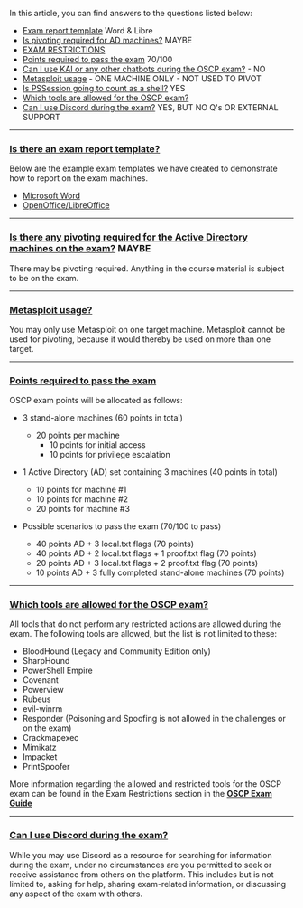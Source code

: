 In this article, you can find answers to the questions listed below:

- [Exam report template](https://help.offsec.com/hc/en-us/articles/4412170923924-OSCP-Exam-FAQ#01HF79MCYA2J51F9EW5PC24D53) Word & Libre
- [Is pivoting required for AD machines?](https://help.offsec.com/hc/en-us/articles/4412170923924-OSCP-Exam-FAQ#h_01FP8C5N5TA6SJ08BH2SYV3Z7H) MAYBE
- [EXAM RESTRICTIONS](https://help.offsec.com/hc/en-us/articles/360040165632-OSCP-Exam-Guide#exam-restrictions)
- [Points required to pass the exam](https://help.offsec.com/hc/en-us/articles/4412170923924-OSCP-Exam-FAQ#h_01FP8EC382T08YAJ6V8ZQXKF5F) 70/100
- [Can I use KAI or any other chatbots during the OSCP exam?](https://help.offsec.com/hc/en-us/articles/4412170923924-OSCP-Exam-FAQ#01J095NZ46APF8NSNG7MAFN395) - NO
- [Metasploit usage](https://help.offsec.com/hc/en-us/articles/4412170923924-OSCP-Exam-FAQ#01HF79P3H0B3P21K25N5VHWDDG) - ONE MACHINE ONLY - NOT USED TO PIVOT
-   [Is PSSession going to count as a shell?](https://help.offsec.com/hc/en-us/articles/4412170923924-OSCP-Exam-FAQ#01HF79QWS5V3S5BVD3MD0X68XS) YES
-   [Which tools are allowed for the OSCP exam?](https://help.offsec.com/hc/en-us/articles/4412170923924-OSCP-Exam-FAQ#h_01FP8CCWDT0GX03RCE6RGYRZT4)
-   [Can I use Discord during the exam?](https://help.offsec.com/hc/en-us/articles/4412170923924-OSCP-Exam-FAQ#h_01H8WBK5HX8ES0A1XNBGKR042A) YES, BUT NO Q's OR EXTERNAL SUPPORT

___
### [Is there an exam report template?](https://help.offsec.com/hc/en-us/articles/4412170923924-OSCP-Exam-FAQ#h_01FP8BWNP4XXW3STDXT1PAYEFT)

Below are the example exam templates we have created to demonstrate how to report on the exam machines.  

-   [Microsoft Word](https://www.offensive-security.com/pwk-online/OSCP-Exam-Report.docx)
-   [OpenOffice/LibreOffice](https://www.offensive-security.com/pwk-online/OSCP-Exam-Report.odt)

___

### [Is there any pivoting required for the Active Directory machines on the exam?](https://help.offsec.com/hc/en-us/articles/4412170923924-OSCP-Exam-FAQ#h_01FP8C5N5TA6SJ08BH2SYV3Z7H) MAYBE

There may be pivoting required. Anything in the course material is subject to be on the exam.

___
### [Metasploit usage?](https://help.offsec.com/hc/en-us/articles/4412170923924-OSCP-Exam-FAQ#h_01FP8C9G1E0S9ABCYYRBHA6AQW) 

You may only use Metasploit on one target machine. Metasploit cannot be used for pivoting, because it would thereby be used on more than one target.

---
### [Points required to pass the exam](https://help.offsec.com/hc/en-us/articles/4412170923924-OSCP-Exam-FAQ#h_01FP8EC382T08YAJ6V8ZQXKF5F)
OSCP exam points will be allocated as follows:

-   3 stand-alone machines (60 points in total)
    -   20 points per machine
        -   10 points for initial access
        -   10 points for privilege escalation
-   1 Active Directory (AD) set containing 3 machines (40 points in total)
    -   10 points for machine #1
    -   10 points for machine #2
    -   20 points for machine #3 
      
- Possible scenarios to pass the exam (70/100 to pass)
    -   40 points AD + 3 local.txt flags (70 points)
    -   40 points AD + 2 local.txt flags + 1 proof.txt flag (70 points)
    -   20 points AD + 3 local.txt flags + 2 proof.txt flag (70 points)
    -   10 points AD + 3 fully completed stand-alone machines (70 points)

___
### [Which tools are allowed for the OSCP exam?](https://help.offsec.com/hc/en-us/articles/4412170923924-OSCP-Exam-FAQ#h_01FP8CCWDT0GX03RCE6RGYRZT4)

All tools that do not perform any restricted actions are allowed during the exam. The following tools are allowed, but the list is not limited to these:

-   BloodHound (Legacy and Community Edition only)
-   SharpHound
-   PowerShell Empire
-   Covenant 
-   Powerview
-   Rubeus
-   evil-winrm
-   Responder (Poisoning and Spoofing is not allowed in the challenges or on the exam)
-   Crackmapexec
-   Mimikatz
-   Impacket
-   PrintSpoofer

More information regarding the allowed and restricted tools for the OSCP exam can be found in the Exam Restrictions section in the **[OSCP Exam Guide](https://help.offsec.com/hc/en-us/articles/360040165632-OSCP-Exam-Guide#exam-restrictions)** 

___
### [Can I use Discord during the exam?](https://help.offsec.com/hc/en-us/articles/4412170923924-OSCP-Exam-FAQ#h_01H8WBK5HX8ES0A1XNBGKR042A)

While you may use Discord as a resource for searching for information during the exam, under no circumstances are you permitted to seek or receive assistance from others on the platform. This includes but is not limited to, asking for help, sharing exam-related information, or discussing any aspect of the exam with others.
